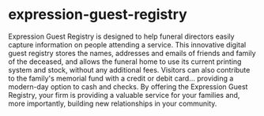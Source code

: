 expression-guest-registry
=========================

Expression Guest Registry is designed to help funeral directors easily capture information on people attending a service. This innovative digital guest registry stores the names, addresses and emails of friends and family of the deceased, and allows the funeral home to use its current printing system and stock, without any additional fees.  Visitors can also contribute to the family's memorial fund with a credit or debit card... providing a modern-day option to cash and checks.  By offering the Expression Guest Registry, your firm is providing a valuable service for your families and, more importantly, building new relationships in your community.
